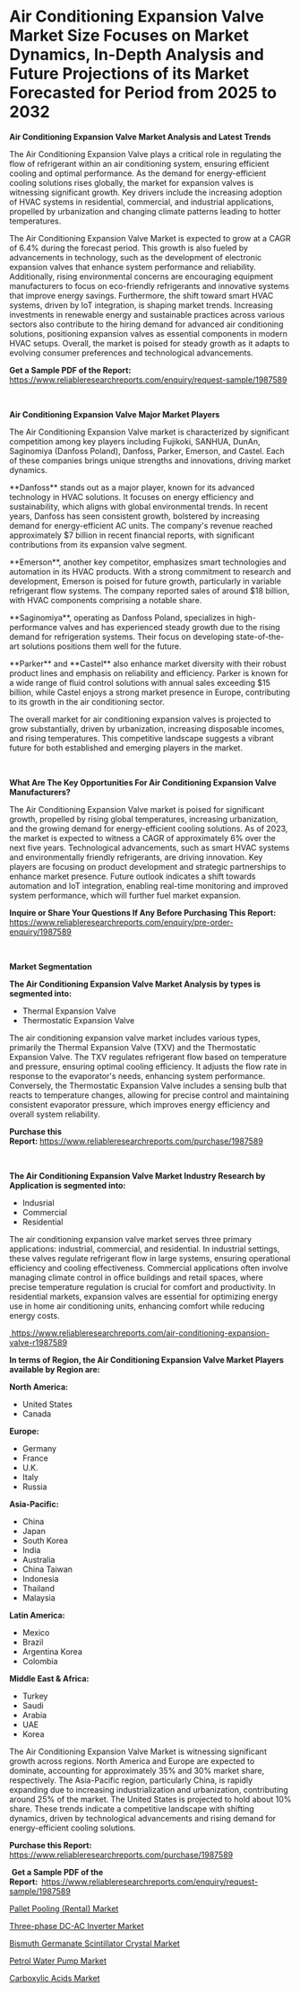<p><h1>Air Conditioning Expansion Valve Market Size Focuses on Market Dynamics, In-Depth Analysis and Future Projections of its Market Forecasted for Period from 2025 to 2032</h1></p><p><strong>Air Conditioning Expansion Valve Market Analysis and Latest Trends</strong></p>
<p><p>The Air Conditioning Expansion Valve plays a critical role in regulating the flow of refrigerant within an air conditioning system, ensuring efficient cooling and optimal performance. As the demand for energy-efficient cooling solutions rises globally, the market for expansion valves is witnessing significant growth. Key drivers include the increasing adoption of HVAC systems in residential, commercial, and industrial applications, propelled by urbanization and changing climate patterns leading to hotter temperatures. </p><p>The Air Conditioning Expansion Valve Market is expected to grow at a CAGR of 6.4% during the forecast period. This growth is also fueled by advancements in technology, such as the development of electronic expansion valves that enhance system performance and reliability. Additionally, rising environmental concerns are encouraging equipment manufacturers to focus on eco-friendly refrigerants and innovative systems that improve energy savings. Furthermore, the shift toward smart HVAC systems, driven by IoT integration, is shaping market trends. Increasing investments in renewable energy and sustainable practices across various sectors also contribute to the hiring demand for advanced air conditioning solutions, positioning expansion valves as essential components in modern HVAC setups. Overall, the market is poised for steady growth as it adapts to evolving consumer preferences and technological advancements.</p></p>
<p><strong>Get a Sample PDF of the Report:&nbsp;</strong> <a href="https://www.reliableresearchreports.com/enquiry/request-sample/1987589?utm_campaign=9&utm_medium=2&utm_source=Github&utm_content=ia&utm_term=28022025&utm_id=air-conditioning-expansion-valve">https://www.reliableresearchreports.com/enquiry/request-sample/1987589</a></p>
<p>&nbsp;</p>
<p><strong>Air Conditioning Expansion Valve Major Market Players</strong></p>
<p><p>The Air Conditioning Expansion Valve market is characterized by significant competition among key players including Fujikoki, SANHUA, DunAn, Saginomiya (Danfoss Poland), Danfoss, Parker, Emerson, and Castel. Each of these companies brings unique strengths and innovations, driving market dynamics.</p><p>**Danfoss** stands out as a major player, known for its advanced technology in HVAC solutions. It focuses on energy efficiency and sustainability, which aligns with global environmental trends. In recent years, Danfoss has seen consistent growth, bolstered by increasing demand for energy-efficient AC units. The company's revenue reached approximately $7 billion in recent financial reports, with significant contributions from its expansion valve segment.</p><p>**Emerson**, another key competitor, emphasizes smart technologies and automation in its HVAC products. With a strong commitment to research and development, Emerson is poised for future growth, particularly in variable refrigerant flow systems. The company reported sales of around $18 billion, with HVAC components comprising a notable share.</p><p>**Saginomiya**, operating as Danfoss Poland, specializes in high-performance valves and has experienced steady growth due to the rising demand for refrigeration systems. Their focus on developing state-of-the-art solutions positions them well for the future. </p><p>**Parker** and **Castel** also enhance market diversity with their robust product lines and emphasis on reliability and efficiency. Parker is known for a wide range of fluid control solutions with annual sales exceeding $15 billion, while Castel enjoys a strong market presence in Europe, contributing to its growth in the air conditioning sector.</p><p>The overall market for air conditioning expansion valves is projected to grow substantially, driven by urbanization, increasing disposable incomes, and rising temperatures. This competitive landscape suggests a vibrant future for both established and emerging players in the market.</p></p>
<p>&nbsp;</p>
<p><strong>What Are The Key Opportunities For Air Conditioning Expansion Valve Manufacturers?</strong></p>
<p><p>The Air Conditioning Expansion Valve market is poised for significant growth, propelled by rising global temperatures, increasing urbanization, and the growing demand for energy-efficient cooling solutions. As of 2023, the market is expected to witness a CAGR of approximately 6% over the next five years. Technological advancements, such as smart HVAC systems and environmentally friendly refrigerants, are driving innovation. Key players are focusing on product development and strategic partnerships to enhance market presence. Future outlook indicates a shift towards automation and IoT integration, enabling real-time monitoring and improved system performance, which will further fuel market expansion.</p></p>
<p><strong>Inquire or Share Your Questions If Any Before Purchasing This Report:</strong> <a href="https://www.reliableresearchreports.com/enquiry/pre-order-enquiry/1987589?utm_campaign=9&utm_medium=2&utm_source=Github&utm_content=ia&utm_term=28022025&utm_id=air-conditioning-expansion-valve">https://www.reliableresearchreports.com/enquiry/pre-order-enquiry/1987589</a></p>
<p>&nbsp;</p>
<p><strong>Market Segmentation</strong></p>
<p><strong>The Air Conditioning Expansion Valve Market Analysis by types is segmented into:</strong></p>
<p><ul><li>Thermal Expansion Valve</li><li>Thermostatic Expansion Valve</li></ul></p>
<p><p>The air conditioning expansion valve market includes various types, primarily the Thermal Expansion Valve (TXV) and the Thermostatic Expansion Valve. The TXV regulates refrigerant flow based on temperature and pressure, ensuring optimal cooling efficiency. It adjusts the flow rate in response to the evaporator's needs, enhancing system performance. Conversely, the Thermostatic Expansion Valve includes a sensing bulb that reacts to temperature changes, allowing for precise control and maintaining consistent evaporator pressure, which improves energy efficiency and overall system reliability.</p></p>
<p><strong>Purchase this Report:&nbsp;</strong><a href="https://www.reliableresearchreports.com/purchase/1987589?utm_campaign=9&utm_medium=2&utm_source=Github&utm_content=ia&utm_term=28022025&utm_id=air-conditioning-expansion-valve">https://www.reliableresearchreports.com/purchase/1987589</a></p>
<p>&nbsp;</p>
<p><strong>The Air Conditioning Expansion Valve Market Industry Research by Application is segmented into:</strong></p>
<p><ul><li>Indusrial</li><li>Commercial</li><li>Residential</li></ul></p>
<p><p>The air conditioning expansion valve market serves three primary applications: industrial, commercial, and residential. In industrial settings, these valves regulate refrigerant flow in large systems, ensuring operational efficiency and cooling effectiveness. Commercial applications often involve managing climate control in office buildings and retail spaces, where precise temperature regulation is crucial for comfort and productivity. In residential markets, expansion valves are essential for optimizing energy use in home air conditioning units, enhancing comfort while reducing energy costs.</p></p>
<p><a href="https://www.reliableresearchreports.com/air-conditioning-expansion-valve-r1987589?utm_campaign=9&utm_medium=2&utm_source=Github&utm_content=ia&utm_term=28022025&utm_id=air-conditioning-expansion-valve">&nbsp;https://www.reliableresearchreports.com/air-conditioning-expansion-valve-r1987589</a></p>
<p><strong>In terms of Region, the Air Conditioning Expansion Valve Market Players available by Region are:</strong></p>
<p>
    <p> <strong> North America: </strong>
        <ul>
            <li>United States</li>
            <li>Canada</li>
        </ul>
        </p> 
    <p> <strong> Europe: </strong>
        <ul>
            <li>Germany</li>
            <li>France</li>
            <li>U.K.</li>
            <li>Italy</li>
            <li>Russia</li>
        </ul>
        </p> 
    <p> <strong> Asia-Pacific: </strong>
        <ul>
            <li>China</li>
            <li>Japan</li>
            <li>South Korea</li>
            <li>India</li>
            <li>Australia</li>
            <li>China Taiwan</li>
            <li>Indonesia</li>
            <li>Thailand</li>
            <li>Malaysia</li>
        </ul>
        </p> 
    <p> <strong> Latin America: </strong>
        <ul>
            <li>Mexico</li>
            <li>Brazil</li>
            <li>Argentina Korea</li>
            <li>Colombia</li>
        </ul>
        </p> 
    <p> <strong> Middle East & Africa: </strong>
        <ul>
            <li>Turkey</li>
            <li>Saudi</li>
            <li>Arabia</li>
            <li>UAE</li>
            <li>Korea</li>
        </ul>
    </p>
    </p>
<p><p>The Air Conditioning Expansion Valve Market is witnessing significant growth across regions. North America and Europe are expected to dominate, accounting for approximately 35% and 30% market share, respectively. The Asia-Pacific region, particularly China, is rapidly expanding due to increasing industrialization and urbanization, contributing around 25% of the market. The United States is projected to hold about 10% share. These trends indicate a competitive landscape with shifting dynamics, driven by technological advancements and rising demand for energy-efficient cooling solutions.</p></p>
<p><strong>Purchase this Report: </strong><a href="https://www.reliableresearchreports.com/purchase/1987589?utm_campaign=9&utm_medium=2&utm_source=Github&utm_content=ia&utm_term=28022025&utm_id=air-conditioning-expansion-valve">https://www.reliableresearchreports.com/purchase/1987589</a></p>
<p>&nbsp;<strong>Get a Sample PDF of the Report:&nbsp;&nbsp;</strong><a href="https://www.reliableresearchreports.com/enquiry/request-sample/1987589?utm_campaign=9&utm_medium=2&utm_source=Github&utm_content=ia&utm_term=28022025&utm_id=air-conditioning-expansion-valve">https://www.reliableresearchreports.com/enquiry/request-sample/1987589</a></p>
<p><strong></strong></p>
<p><p><a href="https://github.com/knipsfilip8f/Market-Research-Report-List-1/blob/main/pallet-pooling-rental-market.md?utm_campaign=9&utm_medium=2&utm_source=Github&utm_content=ia&utm_term=28022025&utm_id=air-conditioning-expansion-valve">Pallet Pooling (Rental) Market</a></p><p><a href="https://github.com/ghimergela93/Market-Research-Report-List-1/blob/main/three-phase-dc-ac-inverter-market.md?utm_campaign=9&utm_medium=2&utm_source=Github&utm_content=ia&utm_term=28022025&utm_id=air-conditioning-expansion-valve">Three-phase DC-AC Inverter Market</a></p><p><a href="https://github.com/azetehhasle/Market-Research-Report-List-1/blob/main/bismuth-germanate-scintillator-crystal-market.md?utm_campaign=9&utm_medium=2&utm_source=Github&utm_content=ia&utm_term=28022025&utm_id=air-conditioning-expansion-valve">Bismuth Germanate Scintillator Crystal Market</a></p><p><a href="https://github.com/dovbusmrking/Market-Research-Report-List-1/blob/main/petrol-water-pump-market.md?utm_campaign=9&utm_medium=2&utm_source=Github&utm_content=ia&utm_term=28022025&utm_id=air-conditioning-expansion-valve">Petrol Water Pump Market</a></p><p><a href="https://github.com/ogbadujonito22/Market-Research-Report-List-1/blob/main/carboxylic-acids-market.md?utm_campaign=9&utm_medium=2&utm_source=Github&utm_content=ia&utm_term=28022025&utm_id=air-conditioning-expansion-valve">Carboxylic Acids Market</a></p></p>